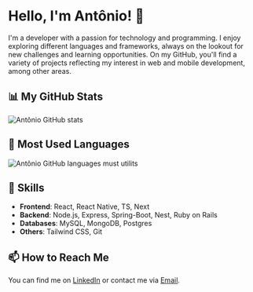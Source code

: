 # Hello, I'm Antônio! 👋

I'm a developer with a passion for technology and programming. I enjoy exploring different languages and frameworks, always on the lookout for new challenges and learning opportunities. On my GitHub, you'll find a variety of projects reflecting my interest in web and mobile development, among other areas.

## 📊 My GitHub Stats

![Antônio GitHub stats](https://github-readme-stats.vercel.app/api?username=Antonio880&show_icons=true&theme=tokyonight)

## 🚀 Most Used Languages

![Antônio GitHub languages must utilits](https://github-readme-stats.vercel.app/api/top-langs?locale=en&hide=css,html&theme=tokyonight&hide_border=false&username=Antonio880&langs_count=4)

## 💼 Skills

- **Frontend**: React, React Native, TS, Next
- **Backend**: Node.js, Express, Spring-Boot, Nest, Ruby on Rails
- **Databases**: MySQL, MongoDB, Postgres
- **Others**: Tailwind CSS, Git

## 📫 How to Reach Me

You can find me on [LinkedIn](https://www.linkedin.com/in/antoniocruzgomes/) or contact me via [Email](mailto:antoniocruzgomes880@gmail.com).

